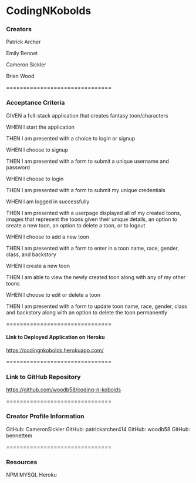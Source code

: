# CodingNKobolds

### Creators
 
Patrick Archer

Emily Bennet

Cameron Sickler

Brian Wood
 
===============================
 
### Acceptance Criteria
  
GIVEN a full-stack application that creates fantasy toon/characters

WHEN I start the application

THEN I am presented with a choice to login or signup

WHEN I choose to signup

THEN I am presented with a form to submit a unique username and password

WHEN I choose to login

THEN I am presented with a form to submit my unique credentials

WHEN I am logged in successfully

THEN I am presented with a userpage displayed all of my created toons, images that represent the toons given their unique details, an option to create a new toon, an option to delete a toon, or to logout

WHEN I choose to add a new toon

THEN I am presented with a form to enter in a toon name, race, gender, class, and backstory

WHEN I create a new toon

THEN I am able to view the newly created toon along with any of my other toons

WHEN I choose to edit or delete a toon

THEN I am presented with a form to update toon name, race, gender, class and backstory along with an option to delete the toon permanently 

 
===============================
 
 
#### Link to Deployed Application on Heroku

 https://codingnkobolds.herokuapp.com/
 

===============================


### Link to GitHub Repository

 https://github.com/woodb58/coding-n-kobolds
 
===============================
 
### Creator Profile Information
 
GitHub: CameronSickler
GitHub: patrickarcher414
GitHub: woodb58
GitHub: bennettem

===============================
 
### Resources

 NPM    MYSQL   Heroku